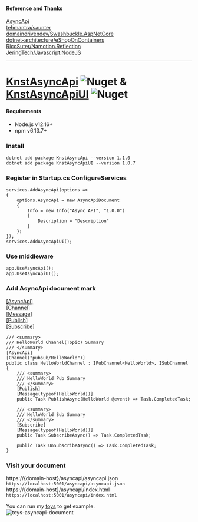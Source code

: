 #### Reference and Thanks
[AsyncApi](https://www.asyncapi.com/)  
[tehmantra/saunter](https://github.com/tehmantra/saunter)  
[domaindrivendev/Swashbuckle.AspNetCore](https://github.com/domaindrivendev/Swashbuckle.AspNetCore)  
[dotnet-architecture/eShopOnContainers](https://github.com/dotnet-architecture/eShopOnContainers/tree/dotnet3-migration/dev-dotnet3)  
[RicoSuter/Namotion.Reflection](https://github.com/RicoSuter/Namotion.Reflection)  
[JeringTech/Javascript.NodeJS](https://github.com/JeringTech/Javascript.NodeJS)
***  
# [KnstAsyncApi](https://www.nuget.org/packages/KnstAsyncApi) ![Nuget](https://img.shields.io/nuget/v/KnstAsyncApi) & [KnstAsyncApiUI](https://www.nuget.org/packages/KnstAsyncApiUI) ![Nuget](https://img.shields.io/nuget/v/KnstAsyncApiUI)
#### Requirements  
* Node.js v12.16+
* npm v6.13.7+

### Install
```
dotnet add package KnstAsyncApi --version 1.1.0
dotnet add package KnstAsyncApiUI --version 1.0.7
```

### Register in Startup.cs ConfigureServices
```
services.AddAsyncApi(options =>
{
    options.AsyncApi = new AsyncApiDocument
    {
        Info = new Info("Async API", "1.0.0")
        {
            Description = "Description"
        }
    };
});
services.AddAsyncApiUI();
```
### Use middleware
```
app.UseAsyncApi();
app.UseAsyncApiUI();
```
### Add AsyncApi document mark  
[[AsyncApi]](https://github.com/d0972058277/KnstEventBus/blob/master/KnstAsyncApi/Attributes/AsyncApiAttribute.cs)  
[[Channel]](https://github.com/d0972058277/KnstEventBus/blob/master/KnstAsyncApi/Attributes/ChannelAttribute.cs)  
[[Message]](https://github.com/d0972058277/KnstEventBus/blob/master/KnstAsyncApi/Attributes/MessageAttribute.cs)  
[[Publish]](https://github.com/d0972058277/KnstEventBus/blob/master/KnstAsyncApi/Attributes/PublishAttribute.cs)  
[[Subscribe]](https://github.com/d0972058277/KnstEventBus/blob/master/KnstAsyncApi/Attributes/SubscribeAttribute.cs)  
```
/// <summary>
/// HelloWorld Channel(Topic) Summary
/// </summary>
[AsyncApi]
[Channel("pubsub/HelloWorld")]
public class HelloWorldChannel : IPubChannel<HelloWorld>, ISubChannel
{
    /// <summary>
    /// HelloWorld Pub Summary
    /// </summary>
    [Publish]
    [Message(typeof(HelloWorld))]
    public Task PublishAsync(HelloWorld @event) => Task.CompletedTask;

    /// <summary>
    /// HelloWorld Sub Summary
    /// </summary>
    [Subscribe]
    [Message(typeof(HelloWorld))]
    public Task SubscribeAsync() => Task.CompletedTask;

    public Task UnSubscribeAsync() => Task.CompletedTask;
}
```
### Visit your document  
https://{domain-host}/asyncapi/asyncapi.json  
```https://localhost:5001/asyncapi/asyncapi.json```  
https://{domain-host}/asyncapi/index.html  
```https://localhost:5001/asyncapi/index.html```  

You can run my [toys](https://github.com/d0972058277/KnstEventBus/tree/master/Toys) to get example.  
![toys-asyncapi-document](https://raw.githubusercontent.com/d0972058277/KnstEventBus/master/Images/toys-asyncapi-document.png)
